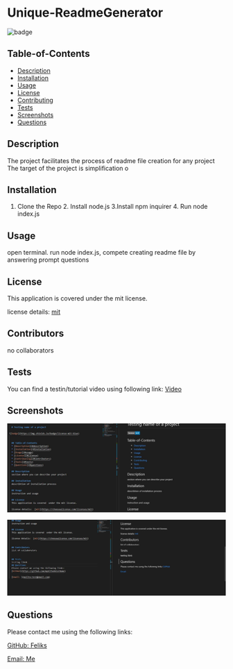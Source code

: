 
  # Unique-ReadmeGenerator
  
![badge](https://img.shields.io/badge/license-mit-blue)
      
  
  ## Table-of-Contents
  * [Description](#description)
  * [Installation](#installation)
  * [Usage](#usage)
  * [License](#License)
  * [Contributing](#Contributors)
  * [Tests](#tests)
  * [Screenshots](#screenshots)
  * [Questions](#questions)
  
  ## Description
  The project facilitates  the process of readme file creation for any project
    The target of the project is simplification o

  ## Installation
  1. Clone the Repo 2. Install node.js 3.Install npm inquirer 4. Run node index.js

  ## Usage
  open terminal. run node index.js, compete creating readme file by answering prompt questions

  ## License
  This application is covered  under the mit license.
  
  license details:  [mit](https://choosealicense.com/licenses/mit)
    

  ## Contributors
  no collaborators


  ## Tests
  You can find  a testin/tutorial video  using following link: [Video](https://youtu.be/bfHiim-EzpM)
  ## Screenshots  
  ![](.\assets\screenshots\image1.JPG)

  ![](./assets/screenshots/image2.JPG)
  ## Questions
  Please contact me using the following links:

  [GitHub: Feliks](https://github.com/felixbor)

  [Email: Me ](mailto:felixbor@gmail.com)
  
